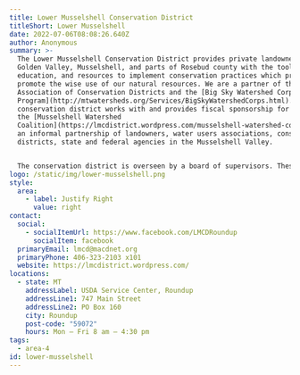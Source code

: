 ```yaml
---
title: Lower Musselshell Conservation District
titleShort: Lower Musselshell
date: 2022-07-06T08:08:26.640Z
author: Anonymous
summary: >-
  The Lower Musselshell Conservation District provides private landowners in
  Golden Valley, Musselshell, and parts of Rosebud county with the tools,
  education, and resources to implement conservation practices which protect and
  promote the wise use of our natural resources. We are a partner of the Montana
  Association of Conservation Districts and the [Big Sky Watershed Corps
  Program](http://mtwatersheds.org/Services/BigSkyWatershedCorps.html). The
  conservation district works with and provides fiscal sponsorship for
  the [Musselshell Watershed
  Coalition](https://lmcdistrict.wordpress.com/musselshell-watershed-coalition/) –
  an informal partnership of landowners, water users associations, conservation
  districts, state and federal agencies in the Musselshell Valley. 


  The conservation district is overseen by a board of supervisors. These supervisors are elected and volunteer their time. Meetings are held on the third Thursday of every month at 7:30 p.m. A part-time administrator to handles the day-to-day operations of the conservation district. The district hosts a Big Sky Watershed Corps member who assists with water quality monitoring, education, outreach, and coordination throughout the Musselshell Watershed. The district’s fuel mitigation program is overseen by a part-time forester.
logo: /static/img/lower-musselshell.png
style:
  area:
    - label: Justify Right
      value: right
contact:
  social:
    - socialItemUrl: https://www.facebook.com/LMCDRoundup
      socialItem: facebook
  primaryEmail: lmcd@macdnet.org
  primaryPhone: 406-323-2103 x101
  website: https://lmcdistrict.wordpress.com/
locations:
  - state: MT
    addressLabel: USDA Service Center, Roundup
    addressLine1: 747 Main Street
    addressLine2: PO Box 160
    city: Roundup
    post-code: "59072"
    hours: Mon – Fri 8 am – 4:30 pm
tags:
  - area-4
id: lower-musselshell
---
```

